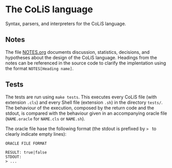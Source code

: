 # The CoLiS language

Syntax, parsers, and interpreters for the CoLiS language.

## Notes

The file [NOTES.org](NOTES.org) documents discussion, statistics, decisions, and
hypotheses about the design of the CoLiS language. Headings from the notes can be
referenced in the source code to clarify the implentation using the format
`NOTES[Heading name]`.


## Tests

The tests are run using `make tests`. This executes every CoLiS file (with extension
`.cls`) and every Shell file (extension `.sh`) in the directory `tests/`. The behaviour of
the execution, composed by the return code and the stdout, is compared with the behaviour
given in an accompanying oracle file (`NAME.oracle` for `NAME.cls` or `NAME.sh`).

The oracle file hase the following format (the stdout is prefixed by `> ` to clearly
indicate empty lines):

```
ORACLE FILE FORMAT

RESULT: true|false
STDOUT:
> ...
```
